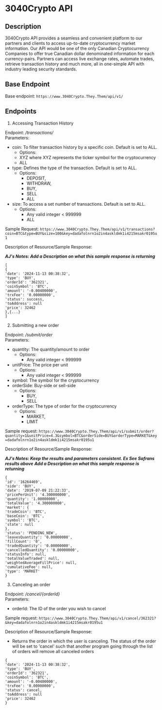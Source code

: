 # 3040Crypto API

## Description

3040Crypto API provides a seamless and convenient platform to our partners and clients to access up-to-date cryptocurrency market information. Our API would be one of the only Canadian Cryptocurrency Companies to offer true Canadian dollar denominated information for each currency-pairs. Partners can access live exchange rates, automate trades, retrieve transaction history and much more, all in one-simple API with industry leading security standards.

## Base Endpoint

Base endpoint: `https://www.3040Crypto.They.Them/api/v1/`

## Endpoints

1. Accessing Transaction History

Endpoint: _/transactions/_ \
Parameters:

- coin: To filter transaction history by a specific coin. Default is set to ALL.
  - Options:
  - XYZ where XYZ represents the ticker symbol for the cryptocurrency
  - ALL
- type: Defines the type of the transaction. Default is set to ALL.
  - Options:
    - DEPOSIT,
    - WITHDRAW,
    - BUY,
    - SELL
    - ALL
- size: To access a set number of transactions. Default is set to ALL.
  - Options:
    - Any valid integer < 999999
    - ALL

Sample Request:
`https://www.3040Crypto.They.Them/api/v1/transactions?coin=BTC&type=BUY&size=100&key=dadafolnrn1o2in4askldmk1i4215msakr0195u1`

Description of Resource/Sample Response:

***AJ's Notes: Add a Description on what this sample response is returning***

```
[
{
'date': '2024-11-13 00:38:32',
'type': 'BUY',
'orderId': '362321',
'coinSymbol': 'BTC',
'amount': '-0.00400000',
'trxFee': '0.00000000',
'status': success,
'toAddress': null
'price': 32462
},{...}
]
```

2. Submitting a new order

Endpoint: _/submit/order_ \
Parameters:

- quantity: The quantity/amount to order
  - Options:
    - Any valid integer < 999999
- unitPrice: The price per unit 
  - Options:
    - Any valid integer < 999999
- symbol: The symbol for the cryptocurrency
- orderSide: Buy-side or sell-side
  - Options:
    - BUY,
    - SELL
- orderType: The type of order for the cryptocurrency
  - Options:
    - MARKET,
    - LIMIT
  
Sample request: 
`https://www.3040Crypto.They.Them/api/v1/submit/order?quantity=1&unitPrice=4.3&symbol=BTC&orderSide=BUY&orderType=MARKET&key=dadafolnrn1o2in4askldmk1i4215msakr0195u1`

Description of Resource/Sample Response:

***AJ's Notes: Keep the results and parameters consistent. Ex See Safrans results above***
***Add a Description on what this sample response is returning***

```
{
'id': '16264469',
'side': 'BUY',
'date': '2019-07-09 21:22:33',
'pricePerUnit': '4.300000000',
'quantity': '1.00000000',
'totalValue': '4.300000000',
'market': {
'tradeCoin': 'BTC',
'baseCoin': 'BTC',
'symbol': 'BTC',
'state': null
},
'status': 'PENDING_NEW',
'leavesQuantity': '0.00000000',
'fillCount': '0',
'tradedQuantity': '0.00000000',
'cancelledQuantity': '0.00000000',
'statusInfo': null,
'totalValueTraded': null,
'weightedAverageFillPrice': null,
'cumulativeFee': null,
'type': 'MARKET'
}
```


3. Canceling an order

Endpoint: _/cancel/{orderId}_ \
Parameters:
  - orderId: The ID of the order you wish to cancel

Sample request: 
`https://www.3040Crypto.They.Them/api/v1/cancel/362321?&key=dadafolnrn1o2in4askldmk1i4215msakr0195u1`

Description of Resource/Sample Response:
  - Returns the order in which the user is canceling. The status of the order will be set to 'cancel' such that another program going through the list of orders will remove all canceled orders

```
{
'date': '2024-11-13 00:38:32',
'type': 'BUY',
'orderId': '362321',
'coinSymbol': 'BTC',
'amount': '-0.00400000',
'trxFee': '0.00000000',
'status': cancel,
'toAddress': null
'price': 32462
}
```





